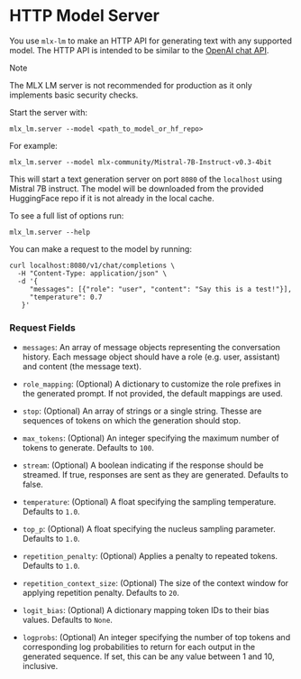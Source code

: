 # HTTP Model Server

You use `mlx-lm` to make an HTTP API for generating text with any supported
model. The HTTP API is intended to be similar to the [OpenAI chat
API](https://platform.openai.com/docs/api-reference).

> [!NOTE]  
> The MLX LM server is not recommended for production as it only implements
> basic security checks.

Start the server with: 

```shell
mlx_lm.server --model <path_to_model_or_hf_repo>
```

For example:

```shell
mlx_lm.server --model mlx-community/Mistral-7B-Instruct-v0.3-4bit
```

This will start a text generation server on port `8080` of the `localhost`
using Mistral 7B instruct. The model will be downloaded from the provided
HuggingFace repo if it is not already in the local cache.

To see a full list of options run:

```shell
mlx_lm.server --help
```

You can make a request to the model by running:

```shell
curl localhost:8080/v1/chat/completions \
  -H "Content-Type: application/json" \
  -d '{
     "messages": [{"role": "user", "content": "Say this is a test!"}],
     "temperature": 0.7
   }'
```

### Request Fields

- `messages`: An array of message objects representing the conversation
  history. Each message object should have a role (e.g. user, assistant) and
  content (the message text).

- `role_mapping`: (Optional) A dictionary to customize the role prefixes in
  the generated prompt. If not provided, the default mappings are used.

- `stop`: (Optional) An array of strings or a single string. Thesse are
  sequences of tokens on which the generation should stop.

- `max_tokens`: (Optional) An integer specifying the maximum number of tokens
  to generate. Defaults to `100`.

- `stream`: (Optional) A boolean indicating if the response should be
  streamed. If true, responses are sent as they are generated. Defaults to
  false.

- `temperature`: (Optional) A float specifying the sampling temperature.
  Defaults to `1.0`.

- `top_p`: (Optional) A float specifying the nucleus sampling parameter.
  Defaults to `1.0`.

- `repetition_penalty`: (Optional) Applies a penalty to repeated tokens.
  Defaults to `1.0`.

- `repetition_context_size`: (Optional) The size of the context window for
  applying repetition penalty. Defaults to `20`.

- `logit_bias`: (Optional) A dictionary mapping token IDs to their bias
  values. Defaults to `None`.

- `logprobs`: (Optional) An integer specifying the number of top tokens and
  corresponding log probabilities to return for each output in the generated
  sequence. If set, this can be any value between 1 and 10, inclusive.
